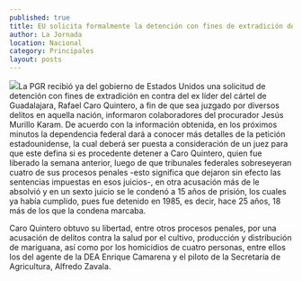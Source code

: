 ```yaml
---
published: true
title: EU solicita formalmente la detención con fines de extradición de Caro Quintero
author: La Jornada
location: Nacional
category: Principales
layout: posts
---
```


![](http://i.imgur.com/TP0KOdrm.jpg)La PGR recibió ya del gobierno de Estados Unidos una solicitud de detención con fines de extradición en contra del ex líder del cártel de Guadalajara, Rafael Caro Quintero, a fin de que sea juzgado por diversos delitos en aquella nación, informaron colaboradores del procurador Jesús Murillo Karam.
De acuerdo con la información obtenida, en los próximos minutos la dependencia federal dará a conocer más detalles de la petición estadounidense, la cual deberá ser puesta a consideración de un juez para que este defina si es procedente detener a Caro Quintero, quien fue liberado la semana anterior, luego de que tribunales federales sobreseyeran cuatro de sus procesos penales -esto significa que dejaron sin efecto las sentencias impuestas en esos juicios-, en otra acusación más de le absolvió y en un sexto juicio se le condenó a 15 años de prisión, los cuales ya había cumplido, pues fue detenido en 1985, es decir, hace 25 años, 18 más de los que la condena marcaba.

Caro Quintero obtuvo su libertad, entre otros procesos penales, por una acusación de delitos contra la salud por el cultivo, producción y distribución de mariguana, así como por los homicidios de cuatro personas, entre ellos los del agente de la DEA Enrique Camarena y el piloto de la Secretaría de Agricultura, Alfredo Zavala.
